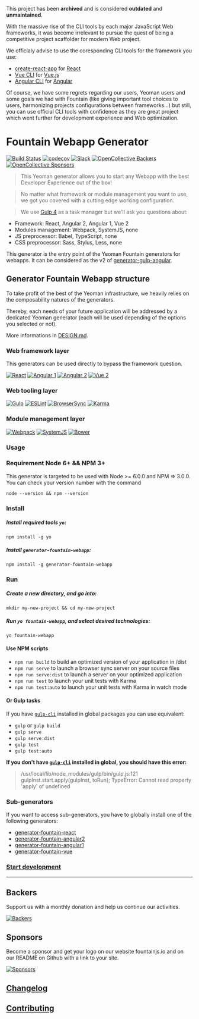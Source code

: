 This project has been **archived** and is considered **outdated** and **unmaintained**.

With the massive rise of the CLI tools by each major JavaScript Web frameworks, it was become irrelevant to pursue the quest of being a competitive project scaffolder for modern Web project.

We officialy advise to use the coresponding CLI tools for the framework you use:

- [create-react-app](https://github.com/facebook/create-react-app) for [React](https://reactjs.org/)
- [Vue CLI](https://cli.vuejs.org/) for [Vue.js](https://vuejs.org/)
- [Angular CLI](https://cli.angular.io/) for [Angular](https://angular.io/)

Of course, we have some regrets regarding our users, Yeoman users and some goals we had with Fountain (like giving important tool choices to users, harmonizing projects configurations between frameworks...) but still, you can use official CLI tools with confidence as they are great project which went further for development experience and Web optimization.

# Fountain Webapp Generator
[![Build Status](https://travis-ci.org/FountainJS/generator-fountain-webapp.svg?branch=master)](https://travis-ci.org/FountainJS/generator-fountain-webapp)
[![codecov](https://codecov.io/gh/FountainJS/generator-fountain-webapp/branch/master/graph/badge.svg)](https://codecov.io/gh/FountainJS/generator-fountain-webapp)
[![Slack](http://slackin.fountainjs.io/badge.svg)](http://slackin.fountainjs.io/)
[![OpenCollective Backers][backer-badge]][backer-url]
[![OpenCollective Sponsors][sponsor-badge]][sponsor-url]

> This Yeoman generator allows you to start any Webapp with the best Developer Experience out of the box!

> No matter what framework or module management you want to use, we got you covered with a cutting edge working configuration.

> We use [Gulp 4](http://gulpjs.com/) as a task manager but we'll ask you questions about:
- Framework: React, Angular 2, Angular 1, Vue 2
- Modules management: Webpack, SystemJS, none
- JS preprocessor: Babel, TypeScript, none
- CSS preprocessor: Sass, Stylus, Less, none

This generator is the entry point of the Yeoman Fountain generators for webapps. It can be considered as the v2 of [generator-gulp-angular](https://github.com/Swiip/generator-gulp-angular).

## Generator Fountain Webapp structure

To take profit of the best of the Yeoman infrastructure, we heavily relies on the composability natures of the generators.

Thereby, each needs of your future application will be addressed by a dedicated Yeoman generator (each will be used depending of the options you selected or not).

More informations in [DESIGN.md](http://fountainjs.io/doc/design).


### Web framework layer
This generators can be used directly to bypass the framework question.

[![React](http://fountainjs.io/assets/imgs/react.png)](https://github.com/FountainJS/generator-fountain-react)
[![Angular 1](http://fountainjs.io/assets/imgs/angular1.png)](https://github.com/FountainJS/generator-fountain-angular1)
[![Angular 2](http://fountainjs.io/assets/imgs/angular2.png)](https://github.com/FountainJS/generator-fountain-angular2)
[![Vue 2](http://fountainjs.io/assets/imgs/vue.png)](https://github.com/FountainJS/generator-fountain-vue)

### Web tooling layer
[![Gulp](http://fountainjs.io/assets/imgs/gulp.png)](https://github.com/FountainJS/generator-fountain-gulp)
[![ESLint](http://fountainjs.io/assets/imgs/eslint.png)](https://github.com/FountainJS/generator-fountain-eslint)
[![BrowserSync](http://fountainjs.io/assets/imgs/browsersync.png)](https://github.com/FountainJS/generator-fountain-browsersync)
[![Karma](http://fountainjs.io/assets/imgs/karma.png)](https://github.com/FountainJS/generator-fountain-karma)

### Module management layer
[![Webpack](http://fountainjs.io/assets/imgs/webpack.png)](https://github.com/FountainJS/generator-fountain-webpack)
[![SystemJS](http://fountainjs.io/assets/imgs/systemjs.png)](https://github.com/FountainJS/generator-fountain-systemjs)
[![Bower](http://fountainjs.io/assets/imgs/bower.png)](https://github.com/FountainJS/generator-fountain-inject)


### Usage

### Requirement Node 6+ && NPM 3+
This generator is targeted to be used with Node >= 6.0.0 and NPM => 3.0.0. You can check your version number with the command
```
node --version && npm --version
```

### Install

##### Install required tools `yo`:
```
npm install -g yo
```

##### Install `generator-fountain-webapp`:
```
npm install -g generator-fountain-webapp
```


### Run

##### Create a new directory, and go into:
```
mkdir my-new-project && cd my-new-project
```

##### Run `yo fountain-webapp`, and select desired technologies:
```
yo fountain-webapp
```
#### Use NPM scripts

- `npm run build` to build an optimized version of your application in /dist
- `npm run serve` to launch a browser sync server on your source files
- `npm run serve:dist` to launch a server on your optimized application
- `npm run test` to launch your unit tests with Karma
- `npm run test:auto` to launch your unit tests with Karma in watch mode


#### Or Gulp tasks

If you have [`gulp-cli`](https://www.npmjs.com/package/gulp-cli) installed in global packages you can use equivalent:

- `gulp` or `gulp build`
- `gulp serve`
- `gulp serve:dist`
- `gulp test`
- `gulp test:auto`

**If you don't have [`gulp-cli`](https://www.npmjs.com/package/gulp-cli) installed in global, you should have this error:**
> /usr/local/lib/node_modules/gulp/bin/gulp.js:121
    gulpInst.start.apply(gulpInst, toRun);
TypeError: Cannot read property 'apply' of undefined

### Sub-generators

If you want to access sub-generators, you have to globally install one of the following generators:
- [generator-fountain-react](https://github.com/FountainJS/generator-fountain-react)
- [generator-fountain-angular2](https://github.com/FountainJS/generator-fountain-angular2)
- [generator-fountain-angular1](https://github.com/FountainJS/generator-fountain-angular1)
- [generator-fountain-vue](https://github.com/FountainJS/generator-fountain-vue)

### [Start development](http://fountainjs.io/doc/usage/#use-npm-scripts)

***

## Backers

Support us with a monthly donation and help us continue our activities.

[![Backers][backers-image]][support-url]

## Sponsors

Become a sponsor and get your logo on our website fountainjs.io and on our README on Github with a link to your site.

[![Sponsors][sponsors-image]][support-url]

## [Changelog](https://github.com/FountainJS/generator-fountain-webapp/releases)


## [Contributing](http://fountainjs.io/doc/contributing)

[backer-url]: #backers
[backer-badge]: https://opencollective.com/fountainjs/backers/badge.svg?color=blue
[sponsor-url]: #sponsors
[sponsor-badge]: https://opencollective.com/fountainjs/sponsors/badge.svg?color=blue
[support-url]: https://opencollective.com/fountainjs#support
[backers-image]: https://opencollective.com/fountainjs/backers.svg
[sponsors-image]: https://opencollective.com/fountainjs/sponsors.svg
